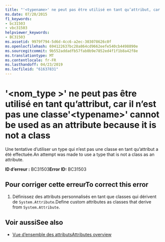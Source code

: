 ```yaml
---
title: "'<typename>' ne peut pas être utilisé en tant qu’attribut, car il n’est pas une classe"
ms.date: 07/20/2015
f1_keywords:
- bc31503
- vbc31503
helpviewer_keywords:
- BC31503
ms.assetid: 9979f794-5d6d-4cc6-a2ec-303078626c0f
ms.openlocfilehash: 694122637bc28a864cd9662eefe540cb4498890e
ms.sourcegitcommit: 9b552addadfb57fab0b9e7852ed4f1f1b8a42f8e
ms.translationtype: MT
ms.contentlocale: fr-FR
ms.lasthandoff: 04/23/2019
ms.locfileid: "61637831"
---
```

# <a name="typename-cannot-be-used-as-an-attribute-because-it-is-not-a-class"></a><span data-ttu-id="a9a84-102">'\<nom_type >' ne peut pas être utilisé en tant qu’attribut, car il n’est pas une classe</span><span class="sxs-lookup"><span data-stu-id="a9a84-102">'\<typename>' cannot be used as an attribute because it is not a class</span></span>
<span data-ttu-id="a9a84-103">Une tentative d’utiliser un type qui n’est pas une classe en tant qu’attribut a été effectuée.</span><span class="sxs-lookup"><span data-stu-id="a9a84-103">An attempt was made to use a type that is not a class as an attribute.</span></span>  
  
 <span data-ttu-id="a9a84-104">**ID d’erreur :** BC31503</span><span class="sxs-lookup"><span data-stu-id="a9a84-104">**Error ID:** BC31503</span></span>  
  
## <a name="to-correct-this-error"></a><span data-ttu-id="a9a84-105">Pour corriger cette erreur</span><span class="sxs-lookup"><span data-stu-id="a9a84-105">To correct this error</span></span>  
  
1. <span data-ttu-id="a9a84-106">Définissez des attributs personnalisés en tant que classes qui dérivent de `System.Attribute`.</span><span class="sxs-lookup"><span data-stu-id="a9a84-106">Define custom attributes as classes that derive from `System.Attribute`.</span></span>  
  
## <a name="see-also"></a><span data-ttu-id="a9a84-107">Voir aussi</span><span class="sxs-lookup"><span data-stu-id="a9a84-107">See also</span></span>

- [<span data-ttu-id="a9a84-108">Vue d’ensemble des attributs</span><span class="sxs-lookup"><span data-stu-id="a9a84-108">Attributes overview</span></span>](~/docs/visual-basic/programming-guide/concepts/attributes/index.md)
